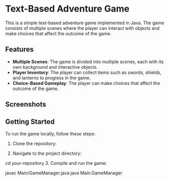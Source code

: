 # Text-Based Adventure Game

This is a simple text-based adventure game implemented in Java. The game consists of multiple scenes where the player can interact with objects and make choices that affect the outcome of the game.

## Features

- **Multiple Scenes**: The game is divided into multiple scenes, each with its own background and interactive objects.
- **Player Inventory**: The player can collect items such as swords, shields, and lanterns to progress in the game.
- **Choice-Based Gameplay**: The player can make choices that affect the outcome of the game.

## Screenshots

<!-- Add screenshots of your game here -->

## Getting Started

To run the game locally, follow these steps:

1. Clone the repository:

2. Navigate to the project directory:

cd your-repository
3. Compile and run the game:

javac Main/GameManager.java
java Main.GameManager
